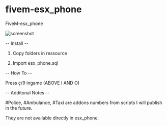# fivem-esx_phone
FiveM-esx_phone

![screenshot](https://img4.hostingpics.net/pics/789291FiveM2017050914303865.png)

-- Install --

1) Copy folders in ressource

2) Import esx_phone.sql

-- How To --

Press ç/9 ingame (ABOVE I AND O)

-- Additonal Notes --

#Police, #Ambulance, #Taxi are addons numbers from scripts I will publish in the future.

They are not available directly in esx_phone.
